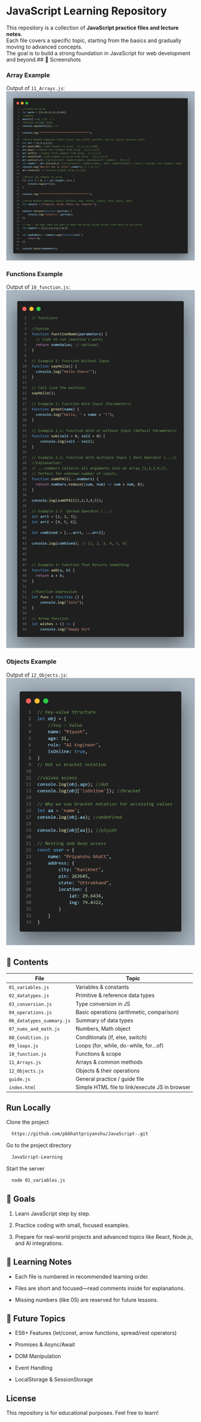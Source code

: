 
# JavaScript Learning Repository

This repository is a collection of **JavaScript practice files and lecture notes**.  
Each file covers a specific topic, starting from the basics and gradually moving to advanced concepts.  
The goal is to build a strong foundation in JavaScript for web development and beyond.## 📸 Screenshots

### Array Example
Output of `11_Arrays.js`:
![Array Output](./assets/array.png)

### Functions Example
Output of `10_function.js`:
![Function Example](./assets/func.png)

### Objects Example
Output of `12_Objects.js`:
![Object Example](./assets/object.png)

## 📂 Contents

| File                      | Topic                                          |
| ------------------------- | ---------------------------------------------- |
| `01_variables.js`         | Variables & constants                          |
| `02_datatypes.js`         | Primitive & reference data types               |
| `03_conversion.js`        | Type conversion in JS                          |
| `04_operations.js`        | Basic operations (arithmetic, comparison)      |
| `06_datatypes_summary.js` | Summary of data types                          |
| `07_nums_and_math.js`     | Numbers, Math object                           |
| `08_Condition.js`         | Conditionals (if, else, switch)                |
| `09_loops.js`             | Loops (for, while, do-while, for...of)         |
| `10_function.js`          | Functions & scope                              |
| `11_Arrays.js`            | Arrays & common methods                        |
| `12_Objects.js`           | Objects & their operations                     |
| `guide.js`                | General practice / guide file                  |
| `index.html`              | Simple HTML file to link/execute JS in browser |

## Run Locally

Clone the project

```bash
  https://github.com/pbbhattpriyanshu/JavaScript-.git
```

Go to the project directory

```bash
  JavaScript-Learning
```

Start the server

```bash
  node 01_variables.js
```


## 🎯 Goals

1. Learn JavaScript step by step.

2. Practice coding with small, focused examples.

3. Prepare for real-world projects and advanced topics like React, Node.js, and AI integrations.

## 🧠 Learning Notes

- Each file is numbered in recommended learning order.

- Files are short and focused—read comments inside for explanations.

- Missing numbers (like 05) are reserved for future lessons.


## 📌 Future Topics
- ES6+ Features (let/const, arrow functions, spread/rest operators)

- Promises & Async/Await

- DOM Manipulation

- Event Handling

- LocalStorage & SessionStorage
## License

This repository is for educational purposes. Feel free to learn!


